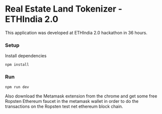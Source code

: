# Real Estate Land Tokenizer - ETHIndia 2.0
This application was developed at ETHIndia 2.0 hackathon in 36 hours.

### Setup

Install dependencies

`npm install`

### Run 
`npm run dev`

Also download the Metamask extension from the chrome and get some free Ropsten Ethereum faucet in the metamask wallet in order to do the transactions on the Ropsten test net ethereum block chain.
